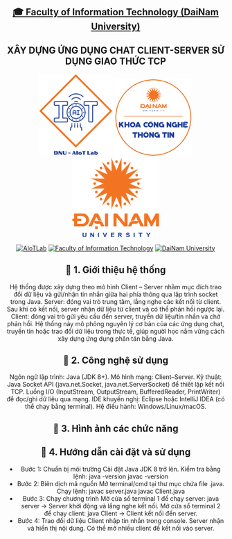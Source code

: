 <h2 align="center">
    <a href="https://dainam.edu.vn/vi/khoa-cong-nghe-thong-tin">
    🎓 Faculty of Information Technology (DaiNam University)
    </a>
</h2>
<h2 align="center">
   XÂY DỰNG ỨNG DỤNG CHAT CLIENT-SERVER SỬ DỤNG GIAO THỨC TCP
</h2>
<div align="center">
    <p align="center">
      <img src="https://github.com/Tank97king/LapTrinhMang/blob/main/X%C3%82Y%20D%E1%BB%B0NG%20%E1%BB%A8NG%20D%E1%BB%A4NG%20CHAT%20CLIENT-SERVER%20S%E1%BB%AC%20D%E1%BB%A4NG%20GIAO%20TH%E1%BB%A8C%20TCP/%E1%BA%A2nh/aiotlab_logo.png?raw=true" alt="AIoTLab Logo" width="170"/>
      <img src="https://github.com/Tank97king/LapTrinhMang/blob/main/X%C3%82Y%20D%E1%BB%B0NG%20%E1%BB%A8NG%20D%E1%BB%A4NG%20CHAT%20CLIENT-SERVER%20S%E1%BB%AC%20D%E1%BB%A4NG%20GIAO%20TH%E1%BB%A8C%20TCP/%E1%BA%A2nh/fitdnu_logo.png?raw=true" alt="FITDNU Logo" width="180"/>
      <img src="https://github.com/Tank97king/LapTrinhMang/blob/main/X%C3%82Y%20D%E1%BB%B0NG%20%E1%BB%A8NG%20D%E1%BB%A4NG%20CHAT%20CLIENT-SERVER%20S%E1%BB%AC%20D%E1%BB%A4NG%20GIAO%20TH%E1%BB%A8C%20TCP/%E1%BA%A2nh/dnu_logo.png?raw=true" alt="DaiNam University Logo" width="200"/>
    </p>

[![AIoTLab](https://img.shields.io/badge/AIoTLab-green?style=for-the-badge)](https://www.facebook.com/DNUAIoTLab)
[![Faculty of Information Technology](https://img.shields.io/badge/Faculty%20of%20Information%20Technology-blue?style=for-the-badge)](https://dainam.edu.vn/vi/khoa-cong-nghe-thong-tin)
[![DaiNam University](https://img.shields.io/badge/DaiNam%20University-orange?style=for-the-badge)](https://dainam.edu.vn)


## 📖 1. Giới thiệu hệ thống

Hệ thống được xây dựng theo mô hình Client – Server nhằm mục đích trao đổi dữ liệu và gửi/nhận tin nhắn giữa hai phía thông qua lập trình socket trong Java.
Server: đóng vai trò trung tâm, lắng nghe các kết nối từ client. Sau khi có kết nối, server nhận dữ liệu từ client và có thể phản hồi ngược lại.
Client: đóng vai trò gửi yêu cầu đến server, truyền dữ liệu/tin nhắn và chờ phản hồi.
Hệ thống này mô phỏng nguyên lý cơ bản của các ứng dụng chat, truyền tin hoặc trao đổi dữ liệu trong thực tế, giúp người học nắm vững cách xây dựng ứng dụng phân tán bằng Java.

## 🔧 2. Công nghệ sử dụng

Ngôn ngữ lập trình: Java (JDK 8+).
Mô hình mạng: Client–Server.
Kỹ thuật:
Java Socket API (java.net.Socket, java.net.ServerSocket) để thiết lập kết nối TCP.
Luồng I/O (InputStream, OutputStream, BufferedReader, PrintWriter) để đọc/ghi dữ liệu qua mạng.
IDE khuyến nghị: Eclipse hoặc IntelliJ IDEA (có thể chạy bằng terminal).
Hệ điều hành: Windows/Linux/macOS.

## 🚀 3. Hình ảnh các chức năng

## 📝 4. Hướng dẫn cài đặt và sử dụng

- Bước 1: Chuẩn bị môi trường
Cài đặt Java JDK 8 trở lên.
Kiểm tra bằng lệnh:
java -version
javac -version
- Bước 2: Biên dịch mã nguồn
Mở terminal/cmd tại thư mục chứa file .java.
Chạy lệnh:
javac server.java
javac Client.java
- Bước 3: Chạy chương trình
Mở cửa sổ terminal 1 để chạy server:
java server
→ Server khởi động và lắng nghe kết nối.
Mở cửa sổ terminal 2 để chạy client:
java Client
→ Client kết nối đến server.
- Bước 4: Trao đổi dữ liệu
Client nhập tin nhắn trong console.
Server nhận và hiển thị nội dung.
Có thể mở nhiều client để kết nối vào server.
